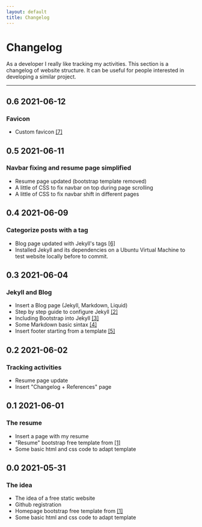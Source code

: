 ```yaml
---
layout: default
title: Changelog
---
```


# Changelog
As a developer I really like tracking my activities. This section is a changelog of website structure. It can be useful for people interested in developing a similar project.

---


## 0.6 2021-06-12
### Favicon
* Custom favicon [[7]](https://favicon.io/favicon-generator/)

## 0.5 2021-06-11
### Navbar fixing and resume page simplified
* Resume page updated (bootstrap template removed)
* A little of CSS to fix navbar on top during page scrolling
* A little of CSS to fix navbar shift in different pages

## 0.4 2021-06-09
### Categorize posts with a tag
* Blog page updated with Jekyll's tags [[6]](https://jekyllrb.com/docs/posts/)
* Installed Jekyll and its dependencies on a Ubuntu Virtual Machine to test website locally before to commit.


## 0.3 2021-06-04
### Jekyll and Blog
* Insert a Blog page (Jekyll, Markdown, Liquid)
* Step by step guide to configure Jekyll [[2]](https://jekyllrb.com/docs/step-by-step/01-setup)
* Including Bootstrap into Jekyll [[3]](https://betterprogramming.pub/an-introduction-to-using-jekyll-with-bootstrap-4-6f2433afeda9)
* Some Markdown basic sintax [[4]](https://www.markdownguide.org/basic-syntax/)
* Insert footer starting from a template [[5]](https://mdbootstrap.com/docs/standard/navigation/footer/)

## 0.2 2021-06-02
### Tracking activities
* Resume page update
* Insert "Changelog + References" page

## 0.1 2021-06-01
### The resume
* Insert a page with my resume
* "Resume" bootstrap free template from [[1]](https://startbootstrap.com/templates)
* Some basic html and css code to adapt template

## 0.0 2021-05-31
### The idea
* The idea of a free static website
* Github registration
* Homepage bootstrap free template from [[1]](https://startbootstrap.com/templates)
* Some basic html and css code to adapt template